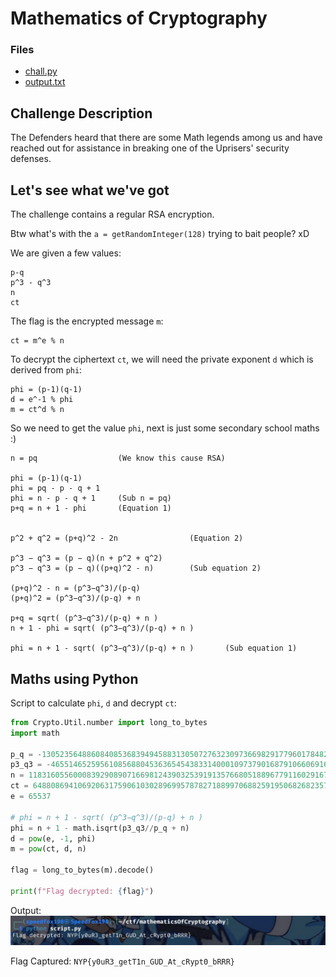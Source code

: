 # Mathematics of Cryptography

### Files

- [chall.py](chall.py)
- [output.txt](output.txt)


## Challenge Description

The Defenders heard that there are some Math legends among us and have reached out for assistance in breaking one of the Uprisers' security defenses.


## Let's see what we've got

The challenge contains a regular RSA encryption.

Btw what's with the `a = getRandomInteger(128)` trying to bait people? xD

We are given a few values:  
```
p-q
p^3 - q^3
n
ct
```

The flag is the encrypted message `m`:  
```
ct = m^e % n
```

To decrypt the ciphertext `ct`, we will need the private exponent `d` which is derived from `phi`:  
```
phi = (p-1)(q-1)
d = e^-1 % phi
m = ct^d % n
```

So we need to get the value `phi`, next is just some secondary school maths :)  
```
n = pq                  (We know this cause RSA)

phi = (p-1)(q-1)
phi = pq - p - q + 1
phi = n - p - q + 1     (Sub n = pq)
p+q = n + 1 - phi       (Equation 1)


p^2 + q^2 = (p+q)^2 - 2n                (Equation 2)

p^3 − q^3 = (p − q)(n + p^2 + q^2)
p^3 − q^3 = (p − q)((p+q)^2 - n)        (Sub equation 2)

(p+q)^2 - n = (p^3−q^3)/(p-q)
(p+q)^2 = (p^3−q^3)/(p-q) + n

p+q = sqrt( (p^3−q^3)/(p-q) + n )
n + 1 - phi = sqrt( (p^3−q^3)/(p-q) + n )

phi = n + 1 - sqrt( (p^3−q^3)/(p-q) + n )       (Sub equation 1)
```

## Maths using Python

Script to calculate `phi`, `d` and decrypt `ct`:  
```python
from Crypto.Util.number import long_to_bytes
import math

p_q = -1305235648860840853683949458831305072763230973669829177960178482866452800364412721111763583069321978987148627466498224410781024187725838888479326409184744
p3_q3 = -465514652595610856880453636545438331400010973790168791066069161352239209188533132121982942661849199245018660968880021999471046367873763759524854675286821508038418401864765726491449185192253500864628518550804809046508686959255535195714941766727484090297166583454871187745735758463441767587210583432967693381451227261083381147367649535205516682361917227931630894904749876510765825586785760034509104564737258991404912289408762611694496702482996518688138500642819128
n = 118316055600083929089071669812439032539191357668051889677911602916721340636167359556934591671598570703259986990715914276095866429868571322432308962619799310816435693053230854913872753733501348441234715512020861405241513403795045428404496593692411330352525309662619935495570018411169134102570106958094779439217
ct = 64880869410692063175906103028969957878271889970688259195068268235741104167117130794136851712307899764163566653527660540303926093374874865621497088649195483963877573321808998916766978276663044270028514646216644963284229260389738926787740160186040707610308628316701038087132926246223087221028661729121666185863
e = 65537

# phi = n + 1 - sqrt( (p^3−q^3)/(p-q) + n )
phi = n + 1 - math.isqrt(p3_q3//p_q + n)
d = pow(e, -1, phi)
m = pow(ct, d, n)

flag = long_to_bytes(m).decode()

print(f"Flag decrypted: {flag}")
```

Output:  
![screenshot1](assets/screenshot1.jpg)

Flag Captured: `NYP{y0uR3_getT1n_GUD_At_cRypt0_bRRR}`
